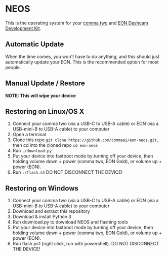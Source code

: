 NEOS
======

This is the operating system for your [comma two](https://comma.ai/shop/products/comma-two-devkit) and [EON Dashcam Development Kit](https://comma.ai/shop/products/eon-gold-dashcam-devkit).

Automatic Update
------

When the time comes, you won't have to do anything, and this should just automatically update your EON. This is the recommended option for most people.

Manual Update / Restore
------

<b>NOTE: This will wipe your device</b>

Restoring on Linux/OS X
------

1. Connect your comma two (via a USB-C to USB-A cable) or EON (via a USB-mini-B to USB-A cable) to your computer
2. Open a terminal
3. Clone this repo `git clone https://github.com/commaai/eon-neos.git`, then cd into the cloned repo `cd eon-neos`
4. Run `./download.py`
5. Put your device into fastboot mode by turning off your device, then holding volume down + power (comma two, EON Gold), or volume up + power (EON).
6. Run `./flash.sh` DO NOT DISCONNECT THE DEVICE!

Restoring on Windows
------
1. Connect your comma two (via a USB-C to USB-A cable) or EON (via a USB-mini-B to USB-A cable) to your computer
2. Download and extract this repository
3. Download & install Python 3
4. Run download.py to download NEOS and flashing tools
5. Put your device into fastboot mode by turning off your device, then holding volume down + power (comma two, EON Gold), or volume up + power (EON).
6. Run flash.ps1 (right click, run with powershell). DO NOT DISCONNECT THE DEVICE!
